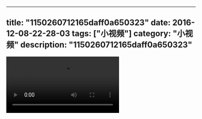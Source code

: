 
---
title: "1150260712165daff0a650323"
date: 2016-12-08-22-28-03
tags: ["小视频"]
category: "小视频"
description: "1150260712165daff0a650323"
---
<video src="http://ohtsqip0g.bkt.clouddn.com/1150260712165daff0a650323.mp4" controls="controls"></video>
